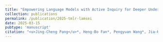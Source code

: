 ```yaml
---
title: "Empowering Language Models with Active Inquiry for Deeper Understanding"
collection: publications
permalink: /publication/2025-tmlr-lamsei
date: 2025-03-15
pubtype: 'manuscript'
citation: "<u>Jing-Cheng Pang</u>*, Heng-Bo Fan*, Pengyuan Wang*, Jia-Hao Xiao*, Nan Tang, Si-Hang Yang, Chengxing Jia, Ming-Kun Xie, Xiang Chen, Sheng-Jun Huang and Yang Yu. <i> Interactive Large Language Models for Reliable Answering under Incomplete Context. </i> Submitted to Transactions on Machine Learning Research (TMLR)."
---
```

